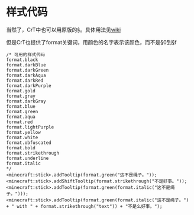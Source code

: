 # 样式代码



当然了，CrT中也可以用原版的§。具体用法见[wiki](https://minecraft-zh.gamepedia.com/%E6%A0%B7%E5%BC%8F%E4%BB%A3%E7%A0%81)

但是CrT也提供了format关键词，用颜色的名字表示该颜色，而不是§0到§f

```text
/* 可用的样式代码
format.black
format.darkBlue
format.darkGreen
format.darkAqua
format.darkRed
format.darkPurple
format.gold
format.gray
format.darkGray
format.blue
format.green
format.aqua
format.red
format.lightPurple
format.yellow
format.white
format.obfuscated
format.bold
format.strikethrough
format.underline
format.italic
*/
<minecraft:stick>.addTooltip(format.green("这不是绳子。"));
<minecraft:stick>.addShiftTooltip(format.strikethrough("不是好事。"));
<minecraft:stick>.addTooltip(format.green(format.italic("这不是绳子。")));
<minecraft:stick>.addTooltip(format.green(format.italic("这不是绳子。") + " with " + format.strikethrough("text")) + "不是么好事。");
```

